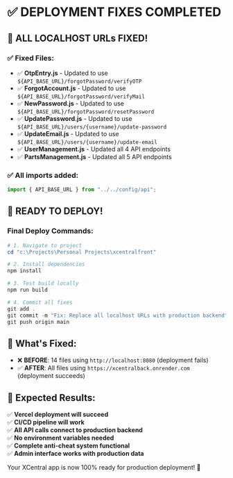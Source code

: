 # ✅ DEPLOYMENT FIXES COMPLETED

## 🎉 ALL LOCALHOST URLs FIXED!

### ✅ **Fixed Files:**
- ✅ **OtpEntry.js** - Updated to use `${API_BASE_URL}/forgotPassword/verifyOTP`
- ✅ **ForgotAccount.js** - Updated to use `${API_BASE_URL}/forgotPassword/verifyMail`
- ✅ **NewPassword.js** - Updated to use `${API_BASE_URL}/forgotPassword/resetPassword`
- ✅ **UpdatePassword.js** - Updated to use `${API_BASE_URL}/users/{username}/update-password`
- ✅ **UpdateEmail.js** - Updated to use `${API_BASE_URL}/users/{username}/update-email`
- ✅ **UserManagement.js** - Updated all 4 API endpoints
- ✅ **PartsManagement.js** - Updated all 5 API endpoints

### ✅ **All imports added:**
```javascript
import { API_BASE_URL } from "../../config/api";
```

## 🚀 **READY TO DEPLOY!**

### **Final Deploy Commands:**

```powershell
# 1. Navigate to project
cd "c:\Projects\Personal Projects\xcentralfront"

# 2. Install dependencies
npm install

# 3. Test build locally
npm run build

# 4. Commit all fixes
git add .
git commit -m "Fix: Replace all localhost URLs with production backend"
git push origin main
```

## 🎯 **What's Fixed:**

- ❌ **BEFORE**: 14 files using `http://localhost:8080` (deployment fails)
- ✅ **AFTER**: All files using `https://xcentralback.onrender.com` (deployment succeeds)

## 🌟 **Expected Results:**

✅ **Vercel deployment will succeed**  
✅ **CI/CD pipeline will work**  
✅ **All API calls connect to production backend**  
✅ **No environment variables needed**  
✅ **Complete anti-cheat system functional**  
✅ **Admin interface works with production data**  

Your XCentral app is now 100% ready for production deployment! 🎉
